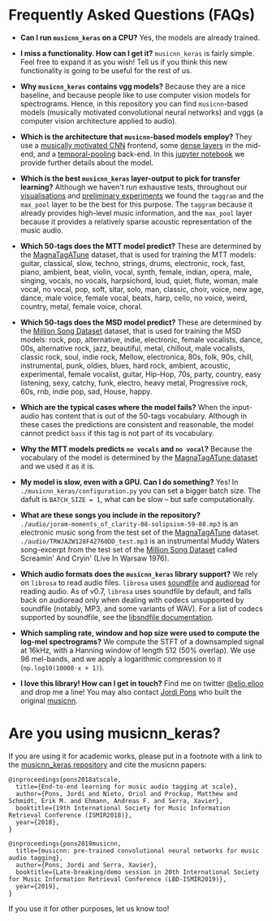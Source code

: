 # Frequently Asked Questions (FAQs)

* **Can I run `musicnn_keras` on a CPU?** Yes, the models are already trained.

* **I miss a functionality. How can I get it?** `musicnn_keras` is fairly simple. Feel free to expand it as you wish! Tell us if you think this new functionality is going to be useful for the rest of us.

* **Why `musicnn_keras` contains vgg models?** Because they are a nice baseline, and because people like to use computer vision models for spectrograms. Hence, in this repository you can find `musicnn`-based models (musically motivated convolutional neural networks) and vggs (a computer vision architecture applied to audio).

* **Which is the architecture that `musicnn`-based models employ?** They use a [musically motivated CNN](http://mtg.upf.edu/node/3508) frontend, some [dense layers](https://arxiv.org/abs/1608.06993) in the mid-end, and a [temporal-pooling](https://arxiv.org/abs/1711.02520) back-end. In this [jupyter notebook](https://github.com/Quint-e/musicnn_keras/blob/master/musicnn_example.ipynb) we provide further details about the model.

* **Which is the best `musicnn_keras` layer-output to pick for transfer learning?** Although we haven't run exhaustive tests, throughout our [visualisations](https://github.com/Quint-e/musicnn_keras/blob/master/musicnn_example.ipynb) and [preliminary experiments](https://github.com/jordipons/sklearn-audio-transfer-learning) we found the `taggram` and the `max_pool` layer to be the best for this purpose. The `taggram` because it already provides high-level music information, and the `max_pool` layer because it provides a relatively sparse acoustic representation of the music audio.

* **Which 50-tags does the MTT model predict?** These are determined by the [MagnaTagATune](https://github.com/keunwoochoi/magnatagatune-list) dataset, that is used for training the MTT models: guitar, classical, slow, techno, strings, drums, electronic, rock, fast, piano, ambient, beat, violin, vocal, synth, female, indian, opera, male, singing, vocals, no vocals, harpsichord, loud, quiet, flute, woman, male vocal, no vocal, pop, soft, sitar, solo, man, classic, choir, voice, new age, dance, male voice, female vocal, beats, harp, cello, no voice, weird, country, metal, female voice, choral.

* **Which 50-tags does the MSD model predict?** These are determined by the [Million Song Dataset](https://github.com/jongpillee/music_dataset_split/tree/master/MSD_split) dataset, that is used for training the MSD models: rock, pop, alternative, indie, electronic, female vocalists, dance, 00s, alternative rock, jazz, beautiful, metal, chillout, male vocalists, classic rock, soul, indie rock, Mellow, electronica, 80s, folk, 90s, chill, instrumental, punk, oldies, blues, hard rock, ambient, acoustic, experimental, female vocalist, guitar, Hip-Hop, 70s, party, country, easy listening, sexy, catchy, funk, electro, heavy metal, Progressive rock, 60s, rnb, indie pop, sad, House, happy.

* **Which are the typical cases where the model fails?** When the input-audio has content that is out of the 50-tags vocabulary. Although in these cases the predictions are consistent and reasonable, the model cannot predict `bass` if this tag is not part of its vocabulary.

* **Why the MTT models predicts `no vocals` and `no vocal`?** Because the vocabulary of the model is determined by the [MagnaTagATune dataset](https://github.com/keunwoochoi/magnatagatune-list) and we used it as it is. 

* **My model is slow, even with a GPU. Can I do something?** Yes! In `./musicnn_keras/configuration.py` you can set a bigger batch size. The dafult is `BATCH_SIZE = 1`, what can be slow – but safe computationally.

* **What are these songs you include in the repository?**  
`./audio/joram-moments_of_clarity-08-solipsism-59-88.mp3` is an electronic music song from the test set of the [MagnaTagATune](https://github.com/keunwoochoi/magnatagatune-list) dataset.  
`./audio/TRWJAZW128F42760DD_test.mp3` is an instrumental Muddy Waters song-excerpt from the test set of the [Million Song Dataset](https://github.com/jongpillee/music_dataset_split/tree/master/MSD_split) called Screamin' And Cryin' (Live In Warsaw 1976).

* **Which audio formats does the `musicnn_keras` library support?** We rely on `librosa` to read audio files. `librosa` uses [soundfile](https://github.com/bastibe/PySoundFile) and [audioread](https://github.com/sampsyo/audioread) for reading audio.
As of v0.7, `librosa` uses soundfile by default, and falls back on audioread only when dealing with codecs unsupported by soundfile (notably, MP3, and some variants of WAV).
For a list of codecs supported by soundfile, see the [libsndfile documentation](http://www.mega-nerd.com/libsndfile/).

* **Which sampling rate, window and hop size were used to compute the log-mel spectrograms?** We compute the STFT of a downsampled signal at 16kHz, with a Hanning window of length 512 (50% overlap). We use 96 mel-bands, and we apply a logarithmic compression to it (`np.log10(10000·x + 1)`).

* **I love this library! How can I get in touch?** Find me on twitter [@elio.elioo](https://twitter.com/elio_elioo) and drop me a line! You may also contact [Jordi Pons](http://www.jordipons.me/about-me/) who built the original [musicnn](https://github.com/jordipons/musicnn).

# Are you using musicnn_keras?
If you are using it for academic works, please put in a footnote with a link to the [musicnn_keras repository](https://github.com/Quint-e/musicnn_keras) and cite the musicnn papers:
```
@inproceedings{pons2018atscale,
  title={End-to-end learning for music audio tagging at scale},
  author={Pons, Jordi and Nieto, Oriol and Prockup, Matthew and Schmidt, Erik M. and Ehmann, Andreas F. and Serra, Xavier},
  booktitle={19th International Society for Music Information Retrieval Conference (ISMIR2018)},
  year={2018},
}

```
```
@inproceedings{pons2019musicnn,
  title={musicnn: pre-trained convolutional neural networks for music audio tagging},
  author={Pons, Jordi and Serra, Xavier},
  booktitle={Late-breaking/demo session in 20th International Society for Music Information Retrieval Conference (LBD-ISMIR2019)},
  year={2019},
}

```
If you use it for other purposes, let us know too!
